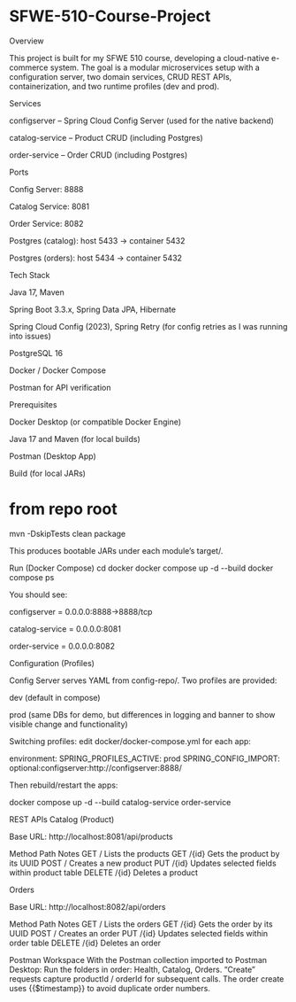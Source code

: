 # SFWE-510-Course-Project

Overview

This project is built for my SFWE 510 course, developing a cloud-native e-commerce system. The goal is a modular microservices setup with a configuration server, two domain services, CRUD REST APIs, containerization, and two runtime profiles (dev and prod).

Services

configserver – Spring Cloud Config Server (used for the native backend)

catalog-service – Product CRUD (including Postgres)

order-service – Order CRUD (including Postgres)

Ports

Config Server: 8888

Catalog Service: 8081

Order Service: 8082

Postgres (catalog): host 5433 → container 5432

Postgres (orders): host 5434 → container 5432

Tech Stack

Java 17, Maven

Spring Boot 3.3.x, Spring Data JPA, Hibernate

Spring Cloud Config (2023), Spring Retry (for config retries as I was running into issues)

PostgreSQL 16

Docker / Docker Compose

Postman for API verification

Prerequisites

Docker Desktop (or compatible Docker Engine)

Java 17 and Maven (for local builds)

Postman (Desktop App)

Build (for local JARs)
# from repo root
mvn -DskipTests clean package


This produces bootable JARs under each module’s target/.


Run (Docker Compose)
cd docker
docker compose up -d --build
docker compose ps


You should see:

configserver = 0.0.0.0:8888->8888/tcp

catalog-service = 0.0.0.0:8081

order-service = 0.0.0.0:8082


Configuration (Profiles)

Config Server serves YAML from config-repo/. Two profiles are provided:

dev (default in compose)

prod (same DBs for demo, but differences in logging and banner to show visible change and functionality)

Switching profiles: edit docker/docker-compose.yml for each app:

environment:
  SPRING_PROFILES_ACTIVE: prod
  SPRING_CONFIG_IMPORT: optional:configserver:http://configserver:8888/


Then rebuild/restart the apps:

docker compose up -d --build catalog-service order-service


REST APIs
Catalog (Product)

Base URL: http://localhost:8081/api/products

Method	Path	Notes
GET	/	Lists the products
GET	/{id}	Gets the product by its UUID
POST	/	Creates a new product
PUT	/{id}	Updates selected fields within product table
DELETE	/{id}	Deletes a product

Orders

Base URL: http://localhost:8082/api/orders

Method	Path	Notes
GET	/	Lists the orders
GET	/{id}	Gets the order by its UUID
POST	/	Creates an order
PUT	/{id}	Updates selected fields within order table
DELETE	/{id}	Deletes an order

Postman Workspace
With the Postman collection imported to Postman Desktop:
  Run the folders in order: Health, Catalog, Orders.
  “Create” requests capture productId / orderId for subsequent calls. The order create uses {{$timestamp}} to avoid duplicate order numbers.

